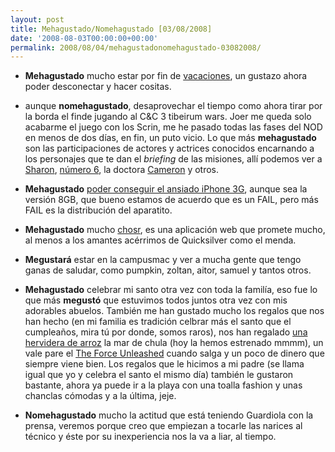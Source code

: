 ```yaml
---
layout: post
title: Mehagustado/Nomehagustado [03/08/2008]
date: '2008-08-03T00:00:00+00:00'
permalink: 2008/08/04/mehagustadonomehagustado-03082008/
---
```

- <strong>Mehagustado</strong> mucho estar por fin de <a href="http://resistancefutile.com/2008/07/31/holiday/">vacaciones</a>, un gustazo ahora poder desconectar y hacer cositas. 

- aunque <strong>nomehagustado</strong>, desaprovechar el tiempo como ahora tirar por la borda el finde jugando al C&C 3 tibeirum wars. Joer me queda solo acabarme el juego con los Scrin, me he pasado todas las fases del NOD en menos de dos días, en fin, un puto vicio. Lo que más <strong>mehagustado</strong> son las participaciones de actores y actrices conocidos encarnando a los personajes que te dan el <em>briefing</em> de las misiones, allí podemos ver a <a href="http://en.wikipedia.org/wiki/Sharon_Valerii">Sharon</a>, <a href="http://en.wikipedia.org/wiki/Number_Six_(Battlestar_Galactica)">número 6</a>, la doctora <a href="http://en.wikipedia.org/wiki/Allison_Cameron_(House)">Cameron</a> y otros.

- <strong>Mehagustado</strong> <a href="http://resistancefutile.com/2008/08/01/ya-tengo-el-iphone-3g/">poder conseguir el ansiado iPhone 3G</a>, aunque sea la versión 8GB, que bueno estamos de acuerdo que es un FAIL, pero más FAIL es la distribución del aparatito.

- <strong>Mehagustado</strong> mucho <a href="http://www.genbeta.com/2008/08/03-chosr-un-fabuloso-lanzador-web-inspirando-en-quicksilver">chosr</a>, es una aplicación web que promete mucho, al menos a los amantes acérrimos de Quicksilver como el menda.

- <strong>Megustará</strong> estar en la campusmac y ver a mucha gente que tengo ganas de saludar, como pumpkin, zoltan, aitor, samuel y tantos otros.

- <strong>Mehagustado</strong> celebrar mi santo otra vez con toda la familía, eso fue lo que más <strong>megustó</strong> que estuvimos todos juntos otra vez con mis adorables abuelos. También me han gustado mucho los regalos que nos han hecho (en mi familia es tradición celbrar más el santo que el cumpleaños, mira tú por donde, somos raros),  nos han regalado <a href="http://www.flickr.com/photos/lady-madonna/2729103465/">una hervidera de arroz</a> la mar de chula (hoy la hemos estrenado mmmm), un vale pare el <a href="http://www.lucasarts.com/games/theforceunleashed/">The Force Unleashed</a> cuando salga y un poco de dinero que siempre viene bien. Los regalos que le hicimos a mi padre (se llama igual que yo y celebra el santo el mismo día) también le gustaron bastante, ahora ya puede ir a la playa con una toalla fashion y unas chanclas cómodas y a la última, jeje.

- <strong>Nomehagustado</strong> mucho la actitud que está teniendo Guardiola con la prensa, veremos porque creo que empiezan a tocarle las narices al técnico y éste por su inexperiencia nos la va a liar, al tiempo.
